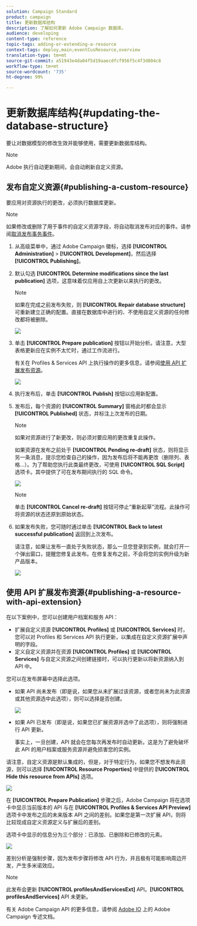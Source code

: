 ```yaml
---
solution: Campaign Standard
product: campaign
title: 更新数据库结构
description: 了解如何更新 Adobe Campaign 数据库。
audience: developing
content-type: reference
topic-tags: adding-or-extending-a-resource
context-tags: deploy,main;eventCusResource,overview
translation-type: tm+mt
source-git-commit: a51943e4da04f5d19aaecdfcf956f5c4f3d804c8
workflow-type: tm+mt
source-wordcount: '735'
ht-degree: 99%

---
```



# 更新数据库结构{#updating-the-database-structure}

要让对数据模型的修改生效并能够使用，需要更新数据库结构。

>[!NOTE]
>
>Adobe 执行自动更新期间，会自动刷新自定义资源。

## 发布自定义资源{#publishing-a-custom-resource}

要应用对资源执行的更改，必须执行数据库更新。

>[!NOTE]
>
>如果修改或删除了用于事件的自定义资源字段，将自动取消发布对应的事件。请参阅[取消发布事务事件](../../channels/using/publishing-transactional-event.md#unpublishing-an-event)。

1. 从高级菜单中，通过 Adobe Campaign 徽标，选择 **[!UICONTROL Administration]** > **[!UICONTROL Development]**，然后选择 **[!UICONTROL Publishing]**。
1. 默认勾选 **[!UICONTROL Determine modifications since the last publication]** 选项，这意味着仅应用自上次更新以来执行的更改。

   >[!NOTE]
   >
   >如果在完成之前发布失败，则 **[!UICONTROL Repair database structure]** 可重新建立正确的配置。直接在数据库中进行的、不使用自定义资源的任何修改都将被删除。

   ![](assets/schema_extension_12.png)

1. 单击 **[!UICONTROL Prepare publication]** 按钮以开始分析。请注意，大型表格更新应在实例不太忙时，通过工作流进行。

   有关在 Profiles &amp; Services API 上执行操作的更多信息，请参阅[使用 API 扩展发布资源](#publishing-a-resource-with-api-extension)。

   ![](assets/schema_extension_13.png)

1. 执行发布后，单击 **[!UICONTROL Publish]** 按钮以应用新配置。
1. 发布后，每个资源的 **[!UICONTROL Summary]** 窗格此时都会显示 **[!UICONTROL Published]** 状态，并标注上次发布的日期。

   >[!NOTE]
   >
   >如果对资源进行了新更改，则必须对要应用的更改重复此操作。

   如果资源在发布之前处于 **[!UICONTROL Pending re-draft]** 状态，则将显示另一条消息，提示您检查自己的操作，因为发布后将不能再更改（删除列、表格…）。为了帮助您执行此类最终更改，可使用 **[!UICONTROL SQL Script]** 选项卡。其中提供了可在发布期间执行的 SQL 命令。

   ![](assets/schema_extension_scriptsql.png)

   >[!NOTE]
   >
   >单击 **[!UICONTROL Cancel re-draft]** 按钮可停止“重新起草”流程。此操作可将资源的状态还原到原始状态。

1. 如果发布失败，您可随时通过单击 **[!UICONTROL Back to latest successful publication]** 返回到上次发布。

   请注意，如果让发布一直处于失败状态，那么一旦您登录到实例，就会打开一个弹出窗口，提醒您修复此发布。在修复发布之前，不会将您的实例升级为新产品版本。

   ![](assets/schema_extension_31.png)

## 使用 API 扩展发布资源{#publishing-a-resource-with-api-extension}

在以下案例中，您可以创建用户档案和服务 API：

* 扩展自定义资源 **[!UICONTROL Profiles]** 或 **[!UICONTROL Services]** 时，您可以对 Profiles 和 Services API 执行更新，以集成在自定义资源扩展中声明的字段。
* 定义自定义资源并在资源 **[!UICONTROL Profiles]** 或 **[!UICONTROL Services]** 与自定义资源之间创建链接时，可以执行更新以将新资源纳入到 API 中。

您可以在发布屏幕中选择此选项。

* 如果 API 尚未发布（即是说，如果您从未扩展过该资源，或者您尚未为此资源或其他资源选中此选项），则可以选择是否创建。

   ![](assets/create-profile-and-services-api.png)

* 如果 API 已发布（即是说，如果您已扩展资源并选中了此选项），则将强制进行 API 更新。

   事实上，一旦创建，API 就会在您每次再发布时自动更新。这是为了避免破坏此 API 的用户档案或服务资源并避免损害您的实例。

请注意，自定义资源是默认集成的，但是，对于特定行为，如果您不想发布此资源，则可以选择 **[!UICONTROL Resource Properties]** 中提供的 **[!UICONTROL Hide this resource from APIs]** 选项。

![](assets/removefromextoption.png)

在 **[!UICONTROL Prepare Publication]** 步骤之后，Adobe Campaign 将在选项卡中显示当前版本的 API 与在 **[!UICONTROL Profiles & Services API Preview]** 选项卡中发布之后的未来版本 API 之间的差别。如果您是第一次扩展 API，则将比较现成自定义资源定义与扩展后的差别。

选项卡中显示的信息分为三个部分：已添加、已删除和已修改的元素。

![](assets/extendpandsapi_diff.png)

差别分析是强制步骤，因为发布步骤将修改 API 行为，并且极有可能影响周边开发，产生多米诺效应。

>[!NOTE]
>
>此发布会更新 **[!UICONTROL profilesAndServicesExt]** API。**[!UICONTROL profilesAndServices]** API 未更新。

有关 Adobe Campaign API 的更多信息，请参阅 [Adobe IO](https://docs.campaign.adobe.com/doc/standard/en/adobeio.html) 上的 Adobe Campaign 专述文档。
